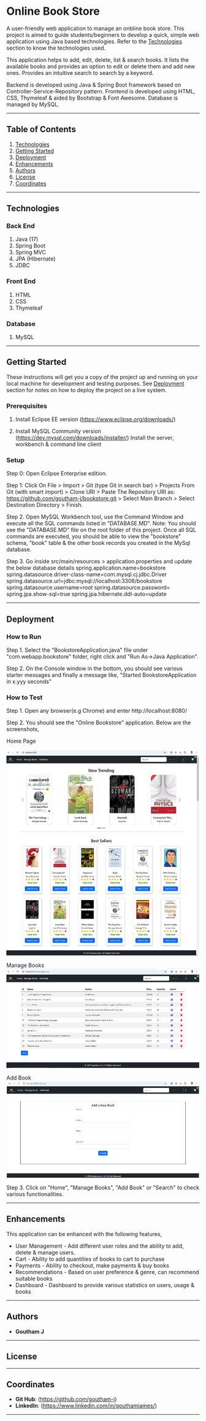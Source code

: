 
# Online Book Store

A user-friendly web application to manage an onbline book store. This project is aimed to guide students/beginners to develop a quick, simple web application using Java based technologies. Refer to the [Technologies](#technologies) section to know the technologies used.

This application helps to add, edit, delete, list & search books. It lists the available books and provides an option to edit or delete them and add new ones. Provides an intuitive search to search by a keyword.

Backend is developed using Java & Spring Boot framework based on Controller-Service-Repository pattern. Frontend is developed using HTML, CSS, Thymeleaf & aided by Bootstrap & Font Awesome. Database is managed by MySQL.

----

## Table of Contents

1. [Technologies](#technologies)
2. [Getting Started](#getting-started)
3. [Deployment](#deployment)
4. [Enhancements](#enhancements)
5. [Authors](#authors)
4. [License](#license)
5. [Coordinates](#coordinates)

----

## Technologies

### Back End
1. Java (17) 
2. Spring Boot
3. Spring MVC
4. JPA (Hibernate)
5. JDBC

### Front End
1. HTML
2. CSS
3. Thymeleaf

### Database
1. MySQL

----

## Getting Started

These instructions will get you a copy of the project up and running on your local machine for development and testing purposes. See [Deployment](#deployment) section for notes on how to deploy the project on a live system.

### Prerequisites

1. Install Eclipse EE version (https://www.eclipse.org/downloads/)

2. Install MySQL Community version (https://dev.mysql.com/downloads/installer/)
   Install the server, workbench & command line client

### Setup

Step 0: Open Eclipse Enterprise edition.

Step 1: Click On File > Import > Git (type Git in search bar) > Projects From Git (with smart import) > Clone URI > Paste The Repository URI as: https://github.com/goutham-j/bookstore.git > Select Main Branch > Select Destination Directory > Finish.

Step 2. Open MySQL Workbench tool, use the Command Window and execute all the SQL commands listed in "DATABASE.MD". 
Note: You should see the "DATABASE.MD" file on the root folder of this project. Once all SQL commands are executed, you should be able to view the "bookstore" schema, "book" table & the other book records you created in the MySql database.

Step 3. Go inside src/main/resources > application.properties and update the below database details
	spring.application.name=bookstore
	spring.datasource.driver-class-name=com.mysql.cj.jdbc.Driver
	spring.datasource.url=jdbc:mysql://localhost:3306/bookstore
	spring.datasource.username=root
	spring.datasource.password=<your root password>
	spring.jpa.show-sql=true
	spring.jpa.hibernate.ddl-auto=update

----

## Deployment

### How to Run

Step 1. Select the "BookstoreApplication.java" file under "com.webapp.bookstore" folder, right click and "Run As->Java Application". 

Step 2. On the Console window in the bottom, you should see various starter messages and finally a message like, "Started BookstoreApplication in x.yyy seconds"

### How to Test

Step 1. Open any browser(e.g Chrome) and enter http://localhost:8080/ 

Step 2. You should see the "Online Bookstore" application. Below are the screenshots,

Home Page

![alt text](image-1.png)

Manage Books
![alt text](image-2.png)

Add Book
![alt text](image-3.png)


Step 3. Click on "Home", "Manage Books", "Add Book" or "Search" to check various functionalities.

----

## Enhancements

This application can be enhanced with the following features,

* User Management - Add different user roles and the ability to add, delete & manage users. 
* Cart - Ability to add quantities of books to cart to purchase
* Payments - Ability to checkout, make payments & buy books
* Recommendations - Based on user preference & genre, can recommend suitable books
* Dashboard - Dashboard to provide various statistics on users, usage & books

----

## Authors

* **Goutham J**

----

## License


----

## Coordinates

- **Git Hub**: (https://github.com/goutham-j)
- **LinkedIn**: (https://www.linkedin.com/in/gouthamjames/)

----
